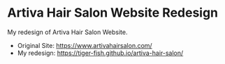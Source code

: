 # Artiva Hair Salon Website Redesign

My redesign of Artiva Hair Salon Website.

- Original Site: https://www.artivahairsalon.com/
- My redesign: https://tiger-fish.github.io/artiva-hair-salon/
